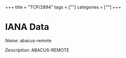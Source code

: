 +++
title = "TCP/2894"
tags = [""]
categories = [""]
+++

# IANA Data

_Name:_ abacus-remote

_Description:_ ABACUS-REMOTE


